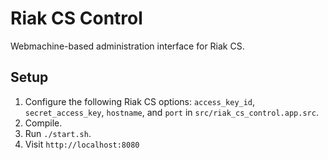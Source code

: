 # Riak CS Control

Webmachine-based administration interface for Riak CS.

## Setup

1. Configure the following Riak CS options: ```access_key_id```, ```secret_access_key```, ```hostname```, and ```port``` in ```src/riak_cs_control.app.src```.
2. Compile.
3. Run ```./start.sh```.
4. Visit ```http://localhost:8080```

